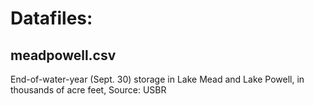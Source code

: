 # Datafiles:

## meadpowell.csv
  End-of-water-year (Sept. 30) storage in Lake Mead and Lake Powell, in thousands of acre feet, Source: USBR
